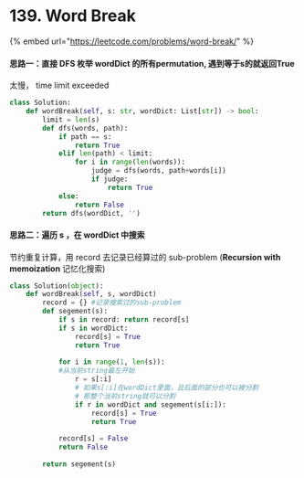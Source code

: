# 139. Word Break



{% embed url="https://leetcode.com/problems/word-break/" %}

#### 思路一：直接 DFS 枚举 wordDict 的所有permutation, 遇到等于s的就返回True

太慢， time limit exceeded

```python
class Solution:
    def wordBreak(self, s: str, wordDict: List[str]) -> bool:
        limit = len(s)
        def dfs(words, path):
            if path == s:
                return True
            elif len(path) < limit:
                for i in range(len(words)):
                    judge = dfs(words, path+words[i])
                    if judge:
                        return True
            else:
                return False
        return dfs(wordDict, '')
```

#### 思路二：遍历 s ，在 wordDict 中搜索

节约重复计算，用 record 去记录已经算过的 sub-problem \(**Recursion with memoization** 记忆化搜索\)

```python
class Solution(object):
    def wordBreak(self, s, wordDict)
        record = {} #记录搜索过的sub-problem
        def segement(s):
            if s in record: return record[s]
            if s in wordDict: 
                record[s] = True
                return True
            
            for i in range(1, len(s)):
            #从当前string最左开始
                r = s[:i]
                # 如果s[:i]在wordDict里面，且后面的部分也可以被分割
                # 那整个当前string就可以分割
                if r in wordDict and segement(s[i:]):
                    record[s] = True
                    return True
            
            record[s] = False
            return False
            
        return segement(s)
```

## 

